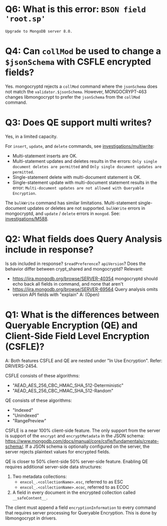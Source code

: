 # Q6: What is this error: `BSON field 'root.sp'`
    Upgrade to MongoDB server 8.0.

# Q4: Can `collMod` be used to change a `$jsonSchema` with CSFLE encrypted fields?

Yes. mongocryptd rejects a `collMod` command where the `jsonSchema` does not match the `validator.$jsonSchema`. However, MONGOCRYPT-463 changes libmongocrypt to prefer the `jsonSchema` from the `collMod` command.

# Q3: Does QE support multi writes?

Yes, in a limited capacity. 

For `insert`, `update`, and `delete` commands, see [investigations/multiwrite](./investigations/multiwrite/):
- Multi-statement inserts are OK.
- Multi-statement updates and deletes results in the errors: `Only single document deletes are permitted` and `Only single document updates are permitted`.
- Single-statement delete with multi-document statement is OK.
- Single-statement update with multi-document statement results in the error: `Multi-document updates are not allowed with Queryable Encryption`.

The `bulkWrite` command has similar limitations. Multi-statement single-document updates or deletes are not supported. `bulkWrite` errors in mongocryptd, and `update` / `delete` errors in `mongod`. See: [investigations/M588](./investigations/M588).


# Q2: What fields does Query Analysis include in response?
Is `$db` included in response? `$readPreference`? `apiVersion`?
Does the behavior differ between crypt_shared and mongocryptd?
Relevant:
- https://jira.mongodb.org/browse/SERVER-40354 mongocryptd should echo back all fields in command, and none that aren't
- https://jira.mongodb.org/browse/SERVER-69564 Query analysis omits version API fields with "explain"
A: (Open)

# Q1: What is the differences between Queryable Encryption (QE) and Client-Side Field Level Encryption (CSFLE)?
A:
Both features CSFLE and QE are nested under "In Use Encryption". Refer: DRIVERS-2454.

CSFLE consists of these algorithms:
- "AEAD_AES_256_CBC_HMAC_SHA_512-Deterministic"
- "AEAD_AES_256_CBC_HMAC_SHA_512-Random"

QE consists of these algorithms:
- "Indexed"
- "Unindexed"
- "RangePreview"

CSFLE is a near 100% client-side feature. The only support from the server is support of the `encrypt` and `encryptMetadata` in the JSON schema: https://www.mongodb.com/docs/manual/core/csfle/fundamentals/create-schema/. If a JSON schema is optionally configured on the server, the server rejects plaintext values for encrypted fields.

QE is closer to 50% client-side 50% server-side feature. Enabling QE requires additional server-side data structures:
1. Two metadata collections:
    - `enxcol_.<collectionName>.esc`, referred to as ESC
    - `enxcol_.<collectionName>.ecoc`, referred to as ECOC
2. A field in every document in the encrypted collection called `__safeContent__`.

The client must append a field `encryptionInformation` to every command that requires server processing for Queryable Encryption. This is done by libmongocrypt in drivers.
